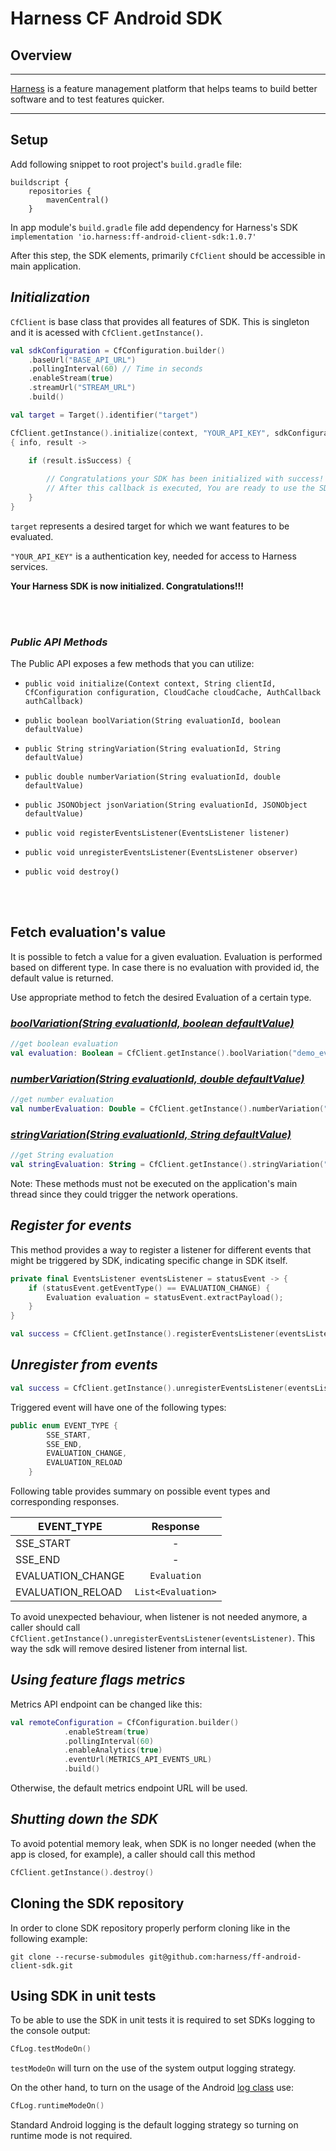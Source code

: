 Harness CF Android SDK
========================
## Overview

-------------------------
[Harness](https://www.harness.io/) is a feature management platform that helps teams to build better software and to test features quicker.

-------------------------

## Setup

Add following snippet to root project's `build.gradle` file:
```
buildscript {
    repositories {
        mavenCentral()
    }
```

In app module's `build.gradle` file add dependency for Harness's SDK
`implementation 'io.harness:ff-android-client-sdk:1.0.7'`

After this step, the SDK elements, primarily `CfClient` should be accessible in main application.

## **_Initialization_**
`CfClient` is base class that provides all features of SDK. This is singleton and it is acessed with `CfClient.getInstance()`. 

```Kotlin
val sdkConfiguration = CfConfiguration.builder()
    .baseUrl("BASE_API_URL")
    .pollingInterval(60) // Time in seconds
    .enableStream(true)
    .streamUrl("STREAM_URL")
    .build()

val target = Target().identifier("target")

CfClient.getInstance().initialize(context, "YOUR_API_KEY", sdkConfiguration, target) 
{ info, result ->

    if (result.isSuccess) {
        
        // Congratulations your SDK has been initialized with success!
        // After this callback is executed, You are ready to use the SDK!                        
    }
}
```

`target` represents a desired target for which we want features to be evaluated.

`"YOUR_API_KEY"` is a authentication key, needed for access to Harness services.


**Your Harness SDK is now initialized. Congratulations!!!**

<br><br>
### **_Public API Methods_** ###
The Public API exposes a few methods that you can utilize:

* `public void initialize(Context context, String clientId, CfConfiguration configuration, CloudCache cloudCache, AuthCallback authCallback)`

* `public boolean boolVariation(String evaluationId, boolean defaultValue)`

* `public String stringVariation(String evaluationId, String defaultValue)`

* `public double numberVariation(String evaluationId, double defaultValue)`

* `public JSONObject jsonVariation(String evaluationId, JSONObject defaultValue)`

* `public void registerEventsListener(EventsListener listener)`

* `public void unregisterEventsListener(EventsListener observer)`

* `public void destroy()`

<br><br>


## Fetch evaluation's value
It is possible to fetch a value for a given evaluation. Evaluation is performed based on different type. In case there is no evaluation with provided id, the default value is returned.

Use appropriate method to fetch the desired Evaluation of a certain type.

### <u>_boolVariation(String evaluationId, boolean defaultValue)_</u>
```Kotlin
//get boolean evaluation
val evaluation: Boolean = CfClient.getInstance().boolVariation("demo_evaluation", false)  
```
### <u>_numberVariation(String evaluationId, double defaultValue)_</u>
```Kotlin
//get number evaluation
val numberEvaluation: Double = CfClient.getInstance().numberVariation("demo_number_evaluation", 0.0)  
```

### <u>_stringVariation(String evaluationId, String defaultValue)_</u>
```Kotlin
//get String evaluation
val stringEvaluation: String = CfClient.getInstance().stringVariation("demo_string_evaluation", "demo_value")  
```

Note: These methods must not be executed on the application's main thread since they
could trigger the network operations.

## _Register for events_
This method provides a way to register a listener for different events that might be triggered by SDK, indicating specific change in SDK itself.

```Kotlin
private final EventsListener eventsListener = statusEvent -> {
    if (statusEvent.getEventType() == EVALUATION_CHANGE) {
        Evaluation evaluation = statusEvent.extractPayload();
    }
}

val success = CfClient.getInstance().registerEventsListener(eventsListener)
```

## _Unregister from events_
```Kotlin
val success = CfClient.getInstance().unregisterEventsListener(eventsListener)
```

Triggered event will have one of the following types:

```Java
public enum EVENT_TYPE {
        SSE_START, 
        SSE_END, 
        EVALUATION_CHANGE,
        EVALUATION_RELOAD
    }
```
Following table provides summary on possible event types and corresponding responses.

| EVENT_TYPE        | Response          |         
| -------------     |:-------:          |      
| SSE_START         | -                 |
| SSE_END           | -                 |
| EVALUATION_CHANGE | `Evaluation`      | 
| EVALUATION_RELOAD | `List<Evaluation>`|


To avoid unexpected behaviour, when listener is not needed anymore, a caller should call 
`CfClient.getInstance().unregisterEventsListener(eventsListener)`. This way the sdk will remove desired listener from internal list.

## _Using feature flags metrics_

Metrics API endpoint can be changed like this:
```kotlin
val remoteConfiguration = CfConfiguration.builder()
            .enableStream(true)
            .pollingInterval(60)
            .enableAnalytics(true)
            .eventUrl(METRICS_API_EVENTS_URL)
            .build()
```

Otherwise, the default metrics endpoint URL will be used.

## _Shutting down the SDK_
To avoid potential memory leak, when SDK is no longer needed (when the app is closed, for example), a caller should call this method
```Kotlin
CfClient.getInstance().destroy()
```

## Cloning the SDK repository

In order to clone SDK repository properly perform cloning like in the following example:

```
git clone --recurse-submodules git@github.com:harness/ff-android-client-sdk.git
``` 

## Using SDK in unit tests

To be able to use the SDK in unit tests it is required to set SDKs logging to the console output:

```Kotlin
CfLog.testModeOn()
```

`testModeOn` will turn on the use of the system output logging strategy. 

On the other hand, to turn on the usage of the Android [log class](https://developer.android.com/reference/android/util/Log) use:

```Kotlin
CfLog.runtimeModeOn()
``` 

Standard Android logging is the default logging strategy so turning on runtime mode is not required. 
